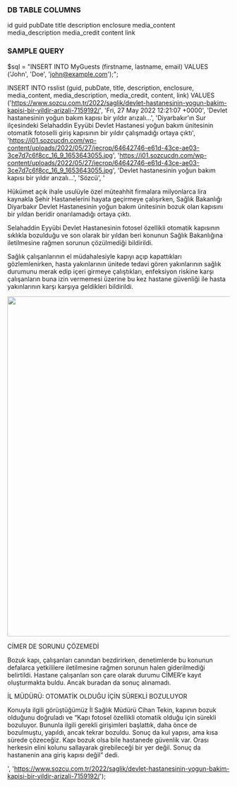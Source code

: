 ### DB TABLE COLUMNS

id
guid
pubDate
title
description
enclosure
media_content
media_description
media_credit
content
link


### SAMPLE QUERY

$sql = "INSERT INTO MyGuests (firstname, lastname, email)
VALUES ('John', 'Doe', 'john@example.com');";


INSERT INTO rsslist 
    (guid, pubDate, title, description, enclosure, media_content, media_description, media_credit, content, link) VALUES 
    ('https://www.sozcu.com.tr/2022/saglik/devlet-hastanesinin-yogun-bakim-kapisi-bir-yildir-arizali-7159192/', 
    'Fri, 27 May 2022 12:21:07 +0000', 
    'Devlet hastanesinin yoğun bakım kapısı bir yıldır arızalı…', 
    'Diyarbakır’ın Sur ilçesindeki Selahaddin Eyyübi Devlet Hastanesi yoğun bakım ünitesinin otomatik fotoselli giriş kapısının bir yıldır çalışmadığı ortaya çıktı', 
    'https://i01.sozcucdn.com/wp-content/uploads/2022/05/27/iecrop/64642746-e61d-43ce-ae03-3ce7d7c6f8cc_16_9_1653643055.jpg', 
    'https://i01.sozcucdn.com/wp-content/uploads/2022/05/27/iecrop/64642746-e61d-43ce-ae03-3ce7d7c6f8cc_16_9_1653643055.jpg', 
    'Devlet hastanesinin yoğun bakım kapısı bir yıldır arızalı…',
    'Sözcü',
    '<p>Hükümet açık ihale usulüyle özel müteahhit firmalara milyonlarca lira kaynakla Şehir Hastanelerini hayata geçirmeye çalışırken, Sağlık Bakanlığı Diyarbakır Devlet Hastanesinin yoğun bakım ünitesinin bozuk olan kapısını bir yıldan beridir onarılamadığı ortaya çıktı.</p> <p>Selahaddin Eyyübi Devlet Hastanesinin fotosel özellikli otomatik kapısının sıklıkla bozulduğu ve son olarak bir yıldan beri konunun Sağlık Bakanlığına iletilmesine rağmen sorunun çözülmediği bildirildi.</p> <p>Sağlık çalışanlarının el müdahalesiyle kapıyı açıp kapattıkları gözlemlenirken, hasta yakınlarının ünitede tedavi gören yakınlarının sağlık durumunu merak edip içeri girmeye çalıştıkları, enfeksiyon riskine karşı çalışanların buna izin vermemesi üzerine bu kez hastane güvenliği ile hasta yakınlarının karşı karşıya geldikleri bildirildi.</p> <img loading="lazy" class="zoomIt" src="https://i01.sozcucdn.com/wp-content/uploads/2022/05/27/58e3ead6-076d-4c8b-942d-9044e19dd04b.jpg" onclick="" alt="" width="1200" height="770" /> <p>CİMER DE SORUNU ÇÖZEMEDİ</p> <p>Bozuk kapı, çalışanları canından bezdirirken, denetimlerde bu konunun defalarca yetkililere iletilmesine rağmen sorunun halen giderilmediği belirtildi. Hastane çalışanları son çare olarak durumu CİMER’e kayıt oluşturmakta buldu. Ancak buradan da sonuç alınamadı.</p> <p>İL MÜDÜRÜ: OTOMATİK OLDUĞU İÇİN SÜREKLİ BOZULUYOR</p> <p>Konuyla ilgili görüştüğümüz İl Sağlık Müdürü Cihan Tekin, kapının bozuk olduğunu doğruladı ve “Kapı fotosel özellikli otomatik olduğu için sürekli bozuluyor. Bununla ilgili gerekli girişimleri başlattık, daha önce de bozulmuştu, yapıldı, ancak tekrar bozuldu. Sonuç da kul yapısı, ama kısa sürede çözeceğiz. Kapı bozuk olsa bile hastanede güvenlik var. Orası herkesin elini kolunu sallayarak girebileceği bir yer değil. Sonuç da hastanenin ana giriş kapısı değil” dedi.</p>',
    'https://www.sozcu.com.tr/2022/saglik/devlet-hastanesinin-yogun-bakim-kapisi-bir-yildir-arizali-7159192/');


